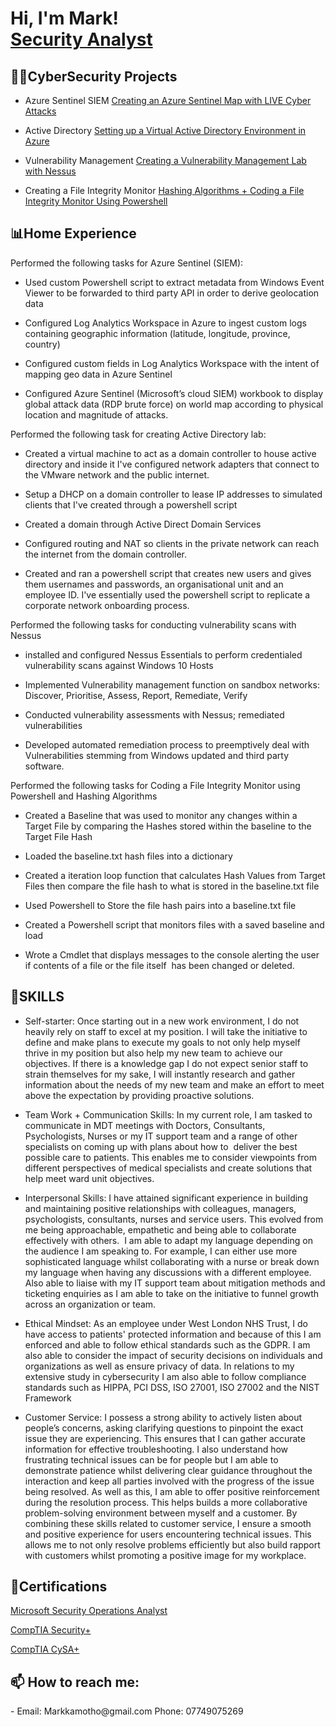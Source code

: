 <h1>Hi, I'm Mark! <br/><a href="https://www.linkedin.com/in/mark-kamotho-9b67971b8/">Security Analyst</a>

<h2>👨‍💻CyberSecurity Projects</h2>

  - Azure Sentinel SIEM [Creating an Azure Sentinel Map with LIVE Cyber Attacks](https://github.com/Mxrk23/Azure-Sentinel-SIEM-Lab)
    
  - Active Directory [Setting up a Virtual Active Directory Environment in Azure](https://github.com/Mxrk23/Active-Directory/blob/main/README.md#setting-up-a-home-lab-running-active-directory-oracle-virtualbox-and-adding-users-with-powershell)
    
  - Vulnerability Management [Creating a Vulnerability Management Lab with Nessus](https://github.com/Mxrk23/Vulnerability-Management)

  - Creating a File Integrity Monitor [Hashing Algorithms + Coding a File Integrity Monitor Using Powershell](https://github.com/Mxrk23/File-Integrity-Monitor/blob/main/README.md)

<h2>📊Home Experience</h2>


Performed the following tasks for Azure Sentinel (SIEM):

- Used custom Powershell script to extract metadata from Windows Event Viewer to be forwarded to third party API in order to derive geolocation data

- Configured Log Analytics Workspace in Azure to ingest custom logs containing geographic information (latitude, longitude, province, country)

- Configured custom fields in Log Analytics Workspace with the intent of mapping geo data in Azure Sentinel

- Configured Azure Sentinel (Microsoft’s cloud SIEM) workbook to display global attack data (RDP brute force) on world map according to physical location and magnitude of attacks.

Performed the following task for creating Active Directory lab:
- Created a virtual machine to act as a domain controller to house active directory and inside it I've configured network adapters that connect to the VMware network and the public internet. 

- Setup a DHCP on a domain controller to lease IP addresses to simulated clients that I've created through a powershell script

- Created a domain through Active Direct Domain Services

- Configured routing and NAT so  clients in the private network can reach the internet from the domain controller.

- Created and ran a powershell script that creates new users and gives them usernames and passwords, an organisational unit and an employee ID. I've essentially used the powershell script to replicate a corporate network onboarding process.

Performed the following tasks for conducting vulnerability scans with Nessus

- installed and configured Nessus Essentials to perform credentialed vulnerability scans against Windows 10 Hosts

- Implemented Vulnerability management function on sandbox networks: Discover, Prioritise, Assess, Report, Remediate, Verify

- Conducted vulnerability assessments with Nessus; remediated vulnerabilities

- Developed automated remediation process to preemptively deal with Vulnerabilities stemming from Windows updated and third party software.

Performed the following tasks for Coding a File Integrity Monitor using Powershell and Hashing Algorithms

- Created a Baseline that was used to monitor any changes within a Target File by comparing the Hashes stored within the baseline to the Target File Hash

- Loaded the baseline.txt hash files into a dictionary

- Created a iteration loop function that calculates Hash Values from Target Files then compare the file hash to what is stored in the baseline.txt file

- Used Powershell to Store the file hash pairs into a baseline.txt file

- Created a Powershell script that monitors files with a saved baseline and load 

- Wrote a Cmdlet that displays messages to the console alerting the user if contents of a file or the file itself  has been changed or deleted.


<h2>🧠SKILLS</h2>

- Self-starter: Once starting out in a new work environment, I do not heavily rely on staff to excel at my position. I will take the initiative to define and make plans to execute my goals to not only help myself thrive in my position but also help my new team to achieve our objectives. If there is a knowledge gap I do not expect senior staff to strain themselves for my sake, I will instantly research and gather information about the needs of my new team and make an effort to meet above the expectation by providing proactive solutions. 

- Team Work + Communication Skills: In my current role, I am tasked to communicate in MDT meetings with Doctors, Consultants, Psychologists, Nurses or my IT support team and a range of other specialists on coming up with plans about how to  deliver the best possible care to patients. This enables me to consider viewpoints from different perspectives of medical specialists and create solutions that help meet ward unit objectives.

- Interpersonal Skills: I have attained significant experience in building and maintaining positive relationships with colleagues, managers, psychologists, consultants, nurses and service users. This evolved from me being approachable, empathetic and being able to collaborate effectively with others.  I am able to adapt my language depending on the audience I am speaking to. For example, I can either use more sophisticated language whilst collaborating with a nurse or break down my language when having any discussions with a different employee. Also able to liaise with my IT support team about mitigation methods and ticketing enquiries as I am able to take on the initiative to funnel growth across an organization or team. 

- Ethical Mindset: As an employee under West London NHS Trust, I do have access to patients' protected information and because of this I am enforced and able to follow ethical standards such as the GDPR. I am also able to consider the impact of security decisions on individuals and organizations as well as ensure privacy of data. In relations to my extensive study in cybersecurity I am also able to follow compliance standards such as HIPPA, PCI DSS, ISO 27001, ISO 27002 and the NIST Framework



- Customer Service: I possess a strong ability to actively listen about people’s concerns, asking clarifying questions to pinpoint the exact issue they are experiencing. This ensures that I can gather accurate information for effective troubleshooting. I also understand how frustrating technical issues can be for people but I am able to demonstrate patience whilst delivering clear guidance throughout the interaction and keep all parties involved with the progress of the issue being resolved. As well as this, I am able to offer positive reinforcement during the resolution process. This helps builds a more collaborative problem-solving environment between myself and a customer.
  By combining these skills related to customer service, I ensure a smooth and positive experience for users encountering technical issues. This allows me to not only resolve problems efficiently but also build rapport with customers whilst promoting a positive image for my workplace.
  


<h2>📜Certifications</h2>

[Microsoft Security Operations Analyst](https://learn.microsoft.com/api/credentials/share/en-us/MarkKamotho-9627/924C7328A47B84CB?sharingId=3C3E8366B7D705F0)


[CompTIA Security+](https://www.credly.com/badges/fd71dd71-a18c-4b1d-ac1d-14a835886fc7/public_url)


[CompTIA CySA+](https://www.credly.com/badges/6236b8e6-f6da-489e-b8c8-315ad0646231/public_url
)

[linkedin]: https://www.linkedin.com/in/mark-kamotho-9b67971b8/

<h2>📫 How to reach me:</h2>
- Email: Markkamotho@gmail.com
  Phone: 07749075269
<!--

- 🔭 I’m currently working on ...
- 🌱 I’m currently learning ...
- 👯 I’m looking to collaborate on ...
- 🤔 I’m looking for help with ...
- 💬 Ask me about ...
- 📫 How to reach me: ...
- 😄 Pronouns: ...
- ⚡ Fun fact: ...
-->
